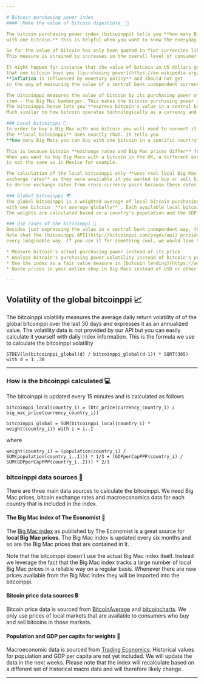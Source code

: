 ```yaml
---

# Bitcoin purchasing power index
#### _Make the value of bitcoin digestible_ 🍔

The bitcoin purchasing power index (bitcoinppi) tells you **how many Big Mac hamburgers you can buy
with one bitcoin.** This is helpful when you want to know the everyday _value_ of bitcoin.

So far the value of bitcoin has only been quoted in fiat currencies like the US dollar, European euro or others.
This measure is strained by increases in the overall level of consumer prices (aka inflation).

It might happen for instance that the value of bitcoin in US dollars goes up from 300 USD to 305 USD but the products
that one bitcoin buys you ([purchasing power](https://en.wikipedia.org/wiki/Purchasing_power)) remains the same.
**Inflation is influenced by monetary policy** and should not get
in the way of measuring the value of a central bank independent currency.

The bitcoinppi measures the value of bitcoin by its purchasing power of a worldwide available and uniform
item - the Big Mac hamburger. This makes the bitcoin purchasing power index agnostic to monetary policy.
The bitcoinppi hence lets you **express bitcoin's value in a central bank independent way.**
Much similar to how bitcoin operates technologically as a currency and payment network.

### Local bitcoinppi 🚩
In order to buy a Big Mac with one bitcoin you will need to convert it to a local currency like the pound, peso etc.
The **local bitcoinppi** does exactly that. It tells you
**how many Big Macs you can buy with one bitcoin in a specific country**.

This is because bitcoin **exchange rates and Big Mac prices differ** from one country to another.
When you want to buy Big Macs with a bitcoin in the UK, a different exchange rate applies and the Big Mac price
is not the same as in Mexico for example.

The calculation of the local bitcoinppi only **uses real local Big Mac prices** as recorded by the Big Max index and **only local
exchange rates** as they were available if you wanted to buy or sell bitcoins in that specific country. The bitcoinppi does not use cross-rates
to derive exchange rates from cross-currency pairs because these rates are in most cases not accessible to consumers.

### Global bitcoinppi 🌏
The global bitcoinppi is a weighted average of local bitcoin purchasing power indices. It tells how many Big Mac burgers you can buy
with one bitcoin _**on average globally**_. Each available local bitcoinppi is considered in the global bitcoinppi.
The weights are calculated based on a country's population and the GDP per capita in purchasing power parity.

### Use cases of the bitcoinppi 🔩
Besides just expressing the value in a central bank independent way, there are multiple other use cases for the bitcoinppi.
Note that the [bitcoinppi API](http://bitcoinppi.com/pages/api) provides all the raw data you need to use this index in
every imaginable way. If you use it for something cool, we would love to hear about it in the comments! Here are a few use case ideas

* Measure bitcoin's actual purchasing power instead of its price
* Analyze bitcoin's purchasing power volatility instead of bitcoin's price volatility
* Use the index as a fair value measure in [bitcoin lending](https://www.bitbond.com)
* Quote prices in your online shop in Big Macs instead of USD or other fiat currencies and accept bitcoins with ease

---
```


## Volatility of the global bitcoinppi 📈

<div class="row">
  <div id="vol_30d_chart" class="col-md-8 chart">
  </div>
  <div id="vol_30d_legend" class="col-md-4 legend">
  </div>
</div>

The bitcoinppi volatility measures the average daily return volatility of of the global bitcoinppi over the last 30 days
and expresses it as an annualized value.
The volatility data is not provided by our API but you can easily calculate it yourself with daily index information.
This is the formula we use to calculate the bitcoinppi volatility

`STDEV(ln(bitcoinppi_global(d) / bitcoinppi_global(d-1)) * SQRT(365) with d = 1..30`

---

### How is the bitcoinppi calculated 💻
The bitcoinppi is updated every 15 minutes and is calculated as follows

`bitcoinppi_local(country_i) = (btc_price(currency_country_i) / big_mac_price(currency_country_i))`

`bitcoinppi_global = SUM(bitcoinppi_local(country_i) * weight(country_i)) with i = i..I`

where

`weight(country_i) = (population(country_i) / SUM(population(country_i..I))) * 1/3 + (GDPperCapPPP(country_i) / SUM(GDPperCapPPP(country_i..I))) * 2/3`

### bitcoinppi data sources 💽
There are three main data sources to calculate the bitcoinppi. We need Big Mac prices, bitcoin exchange rates and macroeconomics data
for each country that is included in the index.

#### The Big Mac index of The Economist 🍔
The [Big Mac index](http://www.economist.com/content/big-mac-index) as published by The Economist is a great source for **local Big Mac prices.**
The Big Mac index is updated every six months and so are the Big Mac prices that are contained in it.

Note that the bitcoinppi doesn't use the actual Big Mac index itself.
Instead we leverage the fact that the Big Mac index tracks a large number of local Big Mac prices in a
reliable way on a regular basis. Whenever there are new prices available from the Big Mac Index they will be imported into the bitcoinppi.

#### Bitcoin price data sources ฿
Bitcoin price data is sourced from [BitcoinAverage](https://bitcoinaverage.com) and [bitcoincharts](http://www.bitcoincharts.com/).
We only use prices of local markets that are available to consumers who buy and sell bitcoins in those markets.

#### Population and GDP per capita for weights 🏢
Macroeconomic data is sourced from [Trading Economics](http://www.tradingeconomics.com). Historical values for population and GDP per capita
are not yet included. We will update the data in the next weeks. Please note that the index will recalculate based on a different
set of historical macro data and will therefore likely change.

---

<div class="fb-comments" data-href="http://bitcoinppi.com" data-width="600" data-numposts="10"></div>
